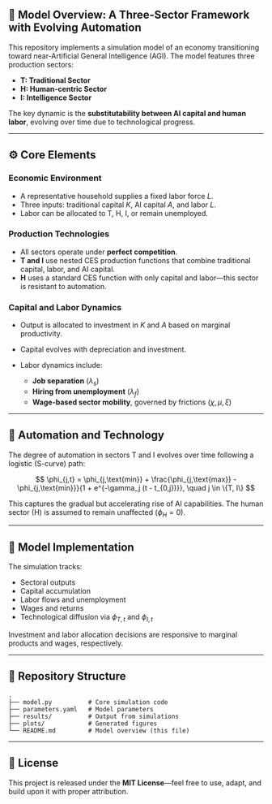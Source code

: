 ## 📘 Model Overview: A Three-Sector Framework with Evolving Automation

This repository implements a simulation model of an economy transitioning toward near-Artificial General Intelligence (AGI). The model features three production sectors:

* **T: Traditional Sector**
* **H: Human-centric Sector**
* **I: Intelligence Sector**

The key dynamic is the **substitutability between AI capital and human labor**, evolving over time due to technological progress.

---

## ⚙️ Core Elements

### Economic Environment

* A representative household supplies a fixed labor force $L$.
* Three inputs: traditional capital $K$, AI capital $A$, and labor $L$.
* Labor can be allocated to T, H, I, or remain unemployed.

### Production Technologies

* All sectors operate under **perfect competition**.
* **T and I** use nested CES production functions that combine traditional capital, labor, and AI capital.
* **H** uses a standard CES function with only capital and labor—this sector is resistant to automation.

### Capital and Labor Dynamics

* Output is allocated to investment in $K$ and $A$ based on marginal productivity.
* Capital evolves with depreciation and investment.
* Labor dynamics include:

  * **Job separation** ($\lambda_s$)
  * **Hiring from unemployment** ($\lambda_f$)
  * **Wage-based sector mobility**, governed by frictions ($\chi, \mu, \xi$)

---

## 🤖 Automation and Technology

The degree of automation in sectors T and I evolves over time following a logistic (S-curve) path:

$$
\phi_{j,t} = \phi_{j,\text{min}} + \frac{\phi_{j,\text{max}} - \phi_{j,\text{min}}}{1 + e^{-\gamma_j (t - t_{0,j})}}, \quad j \in \{T, I\}
$$

This captures the gradual but accelerating rise of AI capabilities. The human sector (H) is assumed to remain unaffected ($\phi_H = 0$).

---

## 🧮 Model Implementation

The simulation tracks:

* Sectoral outputs
* Capital accumulation
* Labor flows and unemployment
* Wages and returns
* Technological diffusion via $\phi_{T,t}$ and $\phi_{I,t}$

Investment and labor allocation decisions are responsive to marginal products and wages, respectively.

---

## 📁 Repository Structure

```text
.
├── model.py          # Core simulation code
├── parameters.yaml   # Model parameters
├── results/          # Output from simulations
├── plots/            # Generated figures
└── README.md         # Model overview (this file)
```

---

## 📜 License

This project is released under the **MIT License**—feel free to use, adapt, and build upon it with proper attribution.

